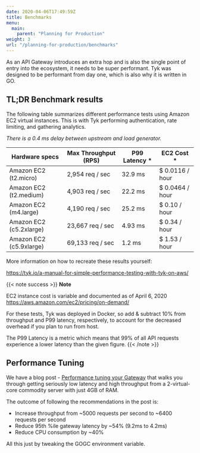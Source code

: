 ```yaml
---
date: 2020-04-06T17:49:59Z
title: Benchmarks
menu:
  main:
    parent: "Planning for Production"
weight: 3
url: "/planning-for-production/benchmarks"
---
```


As an API Gateway introduces an extra hop and is also the single point of entry into the ecosystem, it needs to be super performant.  Tyk was designed to be performant from day one, which is also why it is written in GO.

## TL;DR Benchmark results
The following table summarizes different performance tests using Amazon EC2 virtual instances.
This is with Tyk performing authentication, rate limiting, and gathering analytics.

*There is a 0.4 ms delay between upstream and load generator.*

|     Hardware specs      |   Max Throughput (RPS)  |  P99 Latency *  |    EC2 Cost *   |
|-------------------------|-------------------------|-----------------|-------------------|
| Amazon EC2 (t2.micro)   | 2,954 req / sec         | 32.9 ms         | $ 0.0116 / hour   |
| Amazon EC2 (t2.medium)  | 4,903 req / sec         | 22.2 ms         | $ 0.0464 / hour   |
| Amazon EC2 (m4.large)   | 4,190 req / sec         | 25.2 ms         | $ 0.10 / hour     |
| Amazon EC2 (c5.2xlarge) | 23,667 req / sec        | 4.93 ms         | $ 0.34 / hour     |
| Amazon EC2 (c5.9xlarge) | 69,133 req / sec        | 1.2 ms          | $ 1.53 / hour     |


More information on how to recreate these results yourself:

https://tyk.io/a-manual-for-simple-performance-testing-with-tyk-on-aws/

{{< note success >}}
**Note**  

EC2 instance cost is variable and documented as of April 6, 2020 
https://aws.amazon.com/ec2/pricing/on-demand/

For these tests, Tyk was deployed in Docker, so add & subtract 10% from throughput and P99 latency, respectively, to account for the decreased overhead if you plan to run from host.

The P99 Latency is a metric which means that 99% of all API requests experience a lower latency than the given figure.
{{< /note >}}


## Performance Tuning

We have a blog post - [Performance tuning your Gateway](https://tyk.io/performance-tuning-your-tyk-api-gateway/) that walks you through getting seriously low latency and high throughput from a 2-virtual-core commodity server with just 4GB of RAM.

The outcome of following the recommendations in the post is:

* Increase throughput from ~5000 requests per second to ~6400 requests per second
* Reduce 95th %ile gateway latency by ~54% (9.2ms to 4.2ms)
* Reduce CPU consumption by ~40%

All this just by tweaking the GOGC environment variable.
